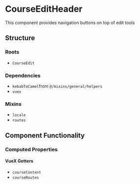 CourseEditHeader
===============
This component provides navigation buttons on top of edit tools 

## Structure

### Roots
* `CourseEdit`

### Dependencies
* `kebabToCamel`from `@/mixins/general/helpers`
* `vuex`

### Mixins
* `locale`
* `routes`

Component Functionality
---------

### Computed Properties
#### VueX Getters
- `courseContent`
- `courseRoutes`
